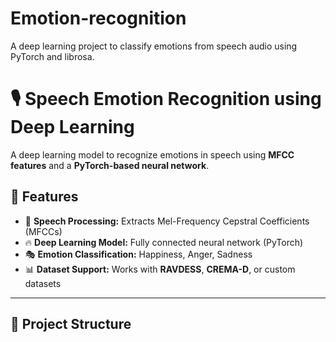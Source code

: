 # Emotion-recognition
A deep learning project to classify emotions from speech audio using PyTorch and librosa.
# 🎙️ Speech Emotion Recognition using Deep Learning

A deep learning model to recognize emotions in speech using **MFCC features** and a **PyTorch-based neural network**.

## 🚀 Features
- 🎤 **Speech Processing:** Extracts Mel-Frequency Cepstral Coefficients (MFCCs)
- 🔥 **Deep Learning Model:** Fully connected neural network (PyTorch)
- 🎭 **Emotion Classification:** Happiness, Anger, Sadness
- 📊 **Dataset Support:** Works with **RAVDESS**, **CREMA-D**, or custom datasets

---

## 📂 Project Structure

